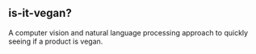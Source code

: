 ## is-it-vegan?

A computer vision and natural language processing approach to quickly seeing if a product is vegan.
